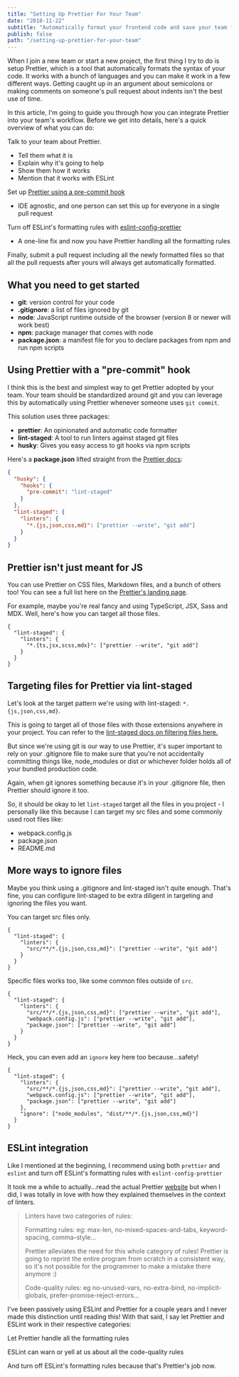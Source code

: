 ```yaml
---
title: "Setting Up Prettier For Your Team"
date: "2018-11-22"
subtitle: "Automatically format your frontend code and save your team from daily code style discussions."
publish: false
path: "/setting-up-prettier-for-your-team"
---
```


When I join a new team or start a new project, the first thing I try to do is setup Prettier, which is a tool that automatically formats the syntax of your code. It works with a bunch of languages and you can make it work in a few different ways. Getting caught up in an argument about semicolons or making comments on someone's pull request about indents isn't the best use of time.

In this article, I'm going to guide you through how you can integrate Prettier into your team's workflow. Before we get into details, here's a quick overview of what you can do:

Talk to your team about Prettier.

- Tell them what it is
- Explain why it's going to help
- Show them how it works
- Mention that it works with ESLint

Set up [Prettier using a pre-commit hook](https://prettier.io/docs/en/precommit.html)

- IDE agnostic, and one person can set this up for everyone in a single pull request

Turn off ESLint's formatting rules with [eslint-config-prettier](https://prettier.io/docs/en/eslint.html#turn-off-eslint-s-formatting-rules)

- A one-line fix and now you have Prettier handling all the formatting rules

Finally, submit a pull request including all the newly formatted files so that all the pull requests after yours will always get automatically formatted.

## What you need to get started

- **git**: version control for your code
- **.gitignore**: a list of files ignored by git
- **node**: JavaScript runtime outside of the browser (version 8 or newer will work best)
- **npm**: package manager that comes with node
- **package.json**: a manifest file for you to declare packages from npm and run npm scripts

## Using Prettier with a "pre-commit" hook

I think this is the best and simplest way to get Prettier adopted by your team. Your team should be standardized around git and you can leverage this by automatically using Prettier whenever someone uses `git commit`.

This solution uses three packages:

- **prettier**: An opinionated and automatic code formatter
- **lint-staged**: A tool to run linters against staged git files
- **husky**: Gives you easy access to git hooks via npm scripts

Here's a **package.json** lifted straight from the [Prettier docs](https://prettier.io/docs/en/precommit.html):

```json
{
  "husky": {
    "hooks": {
      "pre-commit": "lint-staged"
    }
  },
  "lint-staged": {
    "linters": {
      "*.{js,json,css,md}": ["prettier --write", "git add"]
    }
  }
}
```

## Prettier isn't just meant for JS

You can use Prettier on CSS files, Markdown files, and a bunch of others too! You can see a full list here on the [Prettier's landing page](https://prettier.io/).

For example, maybe you're real fancy and using TypeScript, JSX, Sass and MDX.
Well, here's how you can target all those files.

```json{4}
{
  "lint-staged": {
    "linters": {
      "*.{ts,jsx,scss,mdx}": ["prettier --write", "git add"]
    }
  }
}
```

## Targeting files for Prettier via lint-staged

Let's look at the target pattern we're using with lint-staged: `*.{js,json,css,md}`.

This is going to target all of those files with those extensions anywhere in your project.
You can refer to the [lint-staged docs on filtering files here.](https://github.com/okonet/lint-staged#filtering-files)

But since we're using git is our way to use Prettier, it's super important to rely on your .gitignore file to make sure that you're not accidentally committing things like, node_modules or dist or whichever folder holds all of your bundled production code.

Again, when git ignores something because it's in your .gitignore file, then Prettier should ignore it too.

So, it should be okay to let `lint-staged` target all the files in you project - I personally like this because I can target my src files and some commonly used root files like:

- webpack.config.js
- package.json
- README.md

## More ways to ignore files

Maybe you think using a .gitignore and lint-staged isn't quite enough. That's fine, you can configure lint-staged to be extra diligent in targeting and ignoring the files you want.

You can target src files only.

```json{4}
{
  "lint-staged": {
    "linters": {
      "src/**/*.{js,json,css,md}": ["prettier --write", "git add"]
    }
  }
}
```

Specific files works too, like some common files outside of `src`.

```json{4-6}
{
  "lint-staged": {
    "linters": {
      "src/**/*.{js,json,css,md}": ["prettier --write", "git add"],
      "webpack.config.js": ["prettier --write", "git add"],
      "package.json": ["prettier --write", "git add"]
    }
  }
}
```

Heck, you can even add an `ignore` key here too because...safety!

```json{8}
{
  "lint-staged": {
    "linters": {
      "src/**/*.{js,json,css,md}": ["prettier --write", "git add"],
      "webpack.config.js": ["prettier --write", "git add"],
      "package.json": ["prettier --write", "git add"]
    },
    "ignore": ["node_modules", "dist/**/*.{js,json,css,md}"]
  }
}
```

<!-- ## What is the code _actually_ doing?

Here's the `husky` part of the code.

```json
{
  "husky": {
    "hooks": {
      "pre-commit": "lint-staged"
    }
  }
}
```

Remember, `husky` gives us access to `git` hooks, specifically, the `pre-commit` hook.
In this case, `lint-staged` gets executed automatically before `git commit` thanks to this `pre-commit` hook.

Here's the `lint-staged` code in package.json.

```json
{
  "lint-staged": {
    "linters": {
      "*.{js,json,css,md}": ["prettier --write", "git add"]
    }
  }
}
```

When our code runs `lint-staged` it triggers `prettier` and `git add` but _only_ on staged files.
For example, let's say I have two files when I run `git add myFile.js`, then `myFile.js` is staged and `prettier` runs only on `myFile.js` only.

`"*.{js,json,css,md}"` is a target pattern; this means we're targetting all files in our project with the following extensions: `js`,`json`,`css`, and `md`.

`["prettier --write", "git add"]` is a list of scripts to run when `lint-staged` gets called

- `prettier --write`: edit the targetted files in-place
- `git add`: since we edited the files with `prettier --write`, stage the files again. -->

## ESLint integration

Like I mentioned at the beginning, I recommend using both `prettier` and `eslint` and turn off ESLint's formatting rules with `eslint-config-prettier`

It took me a while to actually...read the actual Prettier [website](https://prettier.io/docs/en/comparison.html) but when I did, I was totally in love with how they explained themselves in the context of linters.

> Linters have two categories of rules:
>
> Formatting rules: eg: max-len, no-mixed-spaces-and-tabs, keyword-spacing, comma-style...
>
> Prettier alleviates the need for this whole category of rules! Prettier is going to reprint the entire program from scratch in a consistent way, so it's not possible for the programmer to make a mistake there anymore :)
>
> Code-quality rules: eg no-unused-vars, no-extra-bind, no-implicit-globals, prefer-promise-reject-errors...

I've been passively using ESLint and Prettier for a couple years and I never made this distinction until reading this!
With that said, I say let Prettier and ESLint work in their respective categories:

Let Prettier handle all the formatting rules

ESLint can warn or yell at us about all the code-quality rules

And turn off ESLint's formatting rules because that's Prettier's job now.

